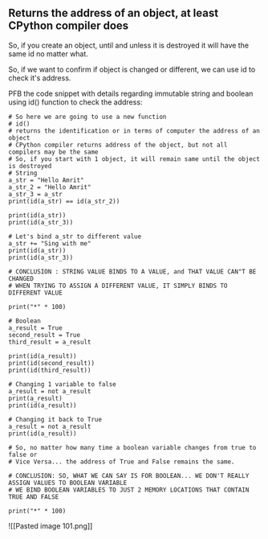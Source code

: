 ## Returns the address of an object, at least CPython compiler does

So, if you create an object, until and unless it is destroyed it will have the same id no matter what.

So, if we want to confirm if object is changed or different, we can use id to check it's address.

PFB the code snippet with details regarding immutable string and boolean using id() function to check the address:
```
# So here we are going to use a new function
# id()
# returns the identification or in terms of computer the address of an object
# CPython compiler returns address of the object, but not all compilers may be the same
# So, if you start with 1 object, it will remain same until the object is destroyed
# String
a_str = "Hello Amrit"
a_str_2 = "Hello Amrit"
a_str_3 = a_str
print(id(a_str) == id(a_str_2))

print(id(a_str))
print(id(a_str_3))

# Let's bind a_str to different value
a_str += "Sing with me"
print(id(a_str))
print(id(a_str_3))

# CONCLUSION : STRING VALUE BINDS TO A VALUE, and THAT VALUE CAN"T BE CHANGED
# WHEN TRYING TO ASSIGN A DIFFERENT VALUE, IT SIMPLY BINDS TO DIFFERENT VALUE

print("*" * 100)

# Boolean
a_result = True
second_result = True
third_result = a_result

print(id(a_result))
print(id(second_result))
print(id(third_result))

# Changing 1 variable to false
a_result = not a_result
print(a_result)
print(id(a_result))

# Changing it back to True
a_result = not a_result
print(id(a_result))

# So, no matter how many time a boolean variable changes from true to false or
# Vice Versa... the address of True and False remains the same.

# CONCLUSION: SO, WHAT WE CAN SAY IS FOR BOOLEAN... WE DON'T REALLY ASSIGN VALUES TO BOOLEAN VARIABLE
# WE BIND BOOLEAN VARIABLES TO JUST 2 MEMORY LOCATIONS THAT CONTAIN TRUE AND FALSE

print("*" * 100)

```

![[Pasted image 101.png]]